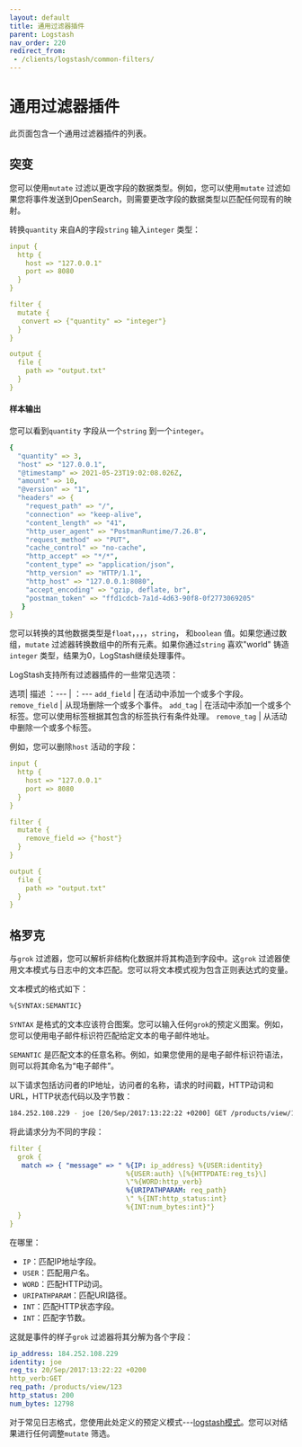 ```yaml
---
layout: default
title: 通用过滤器插件
parent: Logstash
nav_order: 220
redirect_from:
 - /clients/logstash/common-filters/
---
```


# 通用过滤器插件

此页面包含一个通用过滤器插件的列表。

## 突变

您可以使用`mutate` 过滤以更改字段的数据类型。例如，您可以使用`mutate` 过滤如果您将事件发送到OpenSearch，则需要更改字段的数据类型以匹配任何现有的映射。

转换`quantity` 来自A的字段`string` 输入`integer` 类型：

```yml
input {
  http {
    host => "127.0.0.1"
    port => 8080
  }
}

filter {
  mutate {
   convert => {"quantity" => "integer"}
  }
}

output {
  file {
    path => "output.txt"
  }
}
```

#### 样本输出

您可以看到`quantity` 字段从一个`string` 到一个`integer`。

```yml
{
  "quantity" => 3,
  "host" => "127.0.0.1",
  "@timestamp" => 2021-05-23T19:02:08.026Z,
  "amount" => 10,
  "@version" => "1",
  "headers" => {
    "request_path" => "/",
    "connection" => "keep-alive",
    "content_length" => "41",
    "http_user_agent" => "PostmanRuntime/7.26.8",
    "request_method" => "PUT",
    "cache_control" => "no-cache",
    "http_accept" => "*/*",
    "content_type" => "application/json",
    "http_version" => "HTTP/1.1",
    "http_host" => "127.0.0.1:8080",
    "accept_encoding" => "gzip, deflate, br",
    "postman_token" => "ffd1cdcb-7a1d-4d63-90f8-0f2773069205"
   }
}
```

您可以转换的其他数据类型是`float`，，，，`string`， 和`boolean` 值。如果您通过数组，`mutate` 过滤器转换数组中的所有元素。如果你通过`string` 喜欢"world" 铸造`integer` 类型，结果为0，LogStash继续处理事件。

LogStash支持所有过滤器插件的一些常见选项：

选项| 描述
：--- | ：---
`add_field` | 在活动中添加一个或多个字段。
`remove_field` | 从现场删除一个或多个事件。
`add_tag` | 在活动中添加一个或多个标签。您可以使用标签根据其包含的标签执行有条件处理。
`remove_tag` | 从活动中删除一个或多个标签。

例如，您可以删除`host` 活动的字段：

```yml
input {
  http {
    host => "127.0.0.1"
    port => 8080
  }
}

filter {
  mutate {
    remove_field => {"host"}
  }
}

output {
  file {
    path => "output.txt"
  }
}
```

## 格罗克

与`grok` 过滤器，您可以解析非结构化数据并将其构造到字段中。这`grok` 过滤器使用文本模式与日志中的文本匹配。您可以将文本模式视为包含正则表达式的变量。

文本模式的格式如下：

```bash
%{SYNTAX:SEMANTIC}
```

`SYNTAX` 是格式的文本应该符合图案。您可以输入任何`grok`的预定义图案。例如，您可以使用电子邮件标识符匹配给定文本的电子邮件地址。

`SEMANTIC` 是匹配文本的任意名称。例如，如果您使用的是电子邮件标识符语法，则可以将其命名为“电子邮件”。

以下请求包括访问者的IP地址，访问者的名称，请求的时间戳，HTTP动词和URL，HTTP状态代码以及字节数：

```bash
184.252.108.229 - joe [20/Sep/2017:13:22:22 +0200] GET /products/view/123 200 12798
```

将此请求分为不同的字段：

```yml
filter {
  grok {
   match => { "message" => " %{IP: ip_address} %{USER:identity}
                             %{USER:auth} \[%{HTTPDATE:reg_ts}\]
                             \"%{WORD:http_verb}
                             %{URIPATHPARAM: req_path}
                             \" %{INT:http_status:int}
                             %{INT:num_bytes:int}"}
  }
}
```

在哪里：

- `IP`：匹配IP地址字段。
- `USER`：匹配用户名。
- `WORD`：匹配HTTP动词。
- `URIPATHPARAM`：匹配URI路径。
- `INT`：匹配HTTP状态字段。
- `INT`：匹配字节数。

这就是事件的样子`grok` 过滤器将其分解为各个字段：

```yml
ip_address: 184.252.108.229
identity: joe
reg_ts: 20/Sep/2017:13:22:22 +0200
http_verb:GET
req_path: /products/view/123
http_status: 200
num_bytes: 12798
```

对于常见日志格式，您使用此处定义的预定义模式⁠---[logstash模式](https://github.com/logstash-plugins/logstash-patterns-core/blob/main/patterns/ecs-v1)。您可以对结果进行任何调整`mutate` 筛选。

